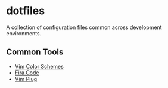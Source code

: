 # dotfiles

A collection of configuration files common across development environments.

## Common Tools
 - [Vim Color Schemes](https://github.com/flazz/vim-colorschemes)
 - [Fira Code](https://github.com/tonsky/FiraCode/wiki)
 - [Vim Plug](https://github.com/junegunn/vim-plug)
